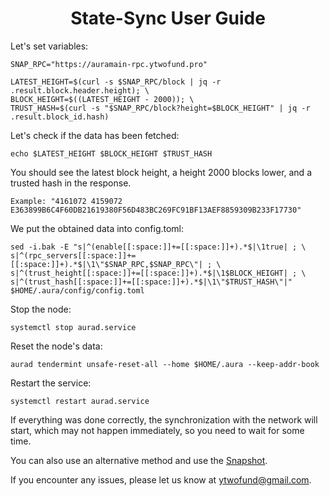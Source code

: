 <h1 align="center"> State-Sync User Guide </h1>

Let's set variables:
```
SNAP_RPC="https://auramain-rpc.ytwofund.pro"

LATEST_HEIGHT=$(curl -s $SNAP_RPC/block | jq -r .result.block.header.height); \
BLOCK_HEIGHT=$((LATEST_HEIGHT - 2000)); \
TRUST_HASH=$(curl -s "$SNAP_RPC/block?height=$BLOCK_HEIGHT" | jq -r .result.block_id.hash)
```

Let's check if the data has been fetched:
```
echo $LATEST_HEIGHT $BLOCK_HEIGHT $TRUST_HASH
```

You should see the latest block height, a height 2000 blocks lower, and a trusted hash in the response.
```
Example: "4161072 4159072 E363899B6C4F60DB21619380F56D483BC269FC91BF13AEF8859309B233F17730"
```

We put the obtained data into config.toml:
```
sed -i.bak -E "s|^(enable[[:space:]]+=[[:space:]]+).*$|\1true| ; \
s|^(rpc_servers[[:space:]]+=[[:space:]]+).*$|\1\"$SNAP_RPC,$SNAP_RPC\"| ; \
s|^(trust_height[[:space:]]+=[[:space:]]+).*$|\1$BLOCK_HEIGHT| ; \
s|^(trust_hash[[:space:]]+=[[:space:]]+).*$|\1\"$TRUST_HASH\"|" $HOME/.aura/config/config.toml
```
Stop the node:
```
systemctl stop aurad.service
```
Reset the node's data:
```
aurad tendermint unsafe-reset-all --home $HOME/.aura --keep-addr-book
```
Restart the service:
```
systemctl restart aurad.service
```
If everything was done correctly, the synchronization with the network will start, which may not happen immediately, so you need to wait for some time.

You can also use an alternative method and use the [Snapshot](https://github.com/YTWOFUND/Aura-service/blob/main/Snapshot.md).

If you encounter any issues, please let us know at ytwofund@gmail.com.
